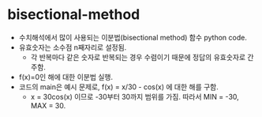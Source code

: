 # bisectional-method
- 수치해석에서 많이 사용되는 이분법(bisectional method) 함수 python code.
- 유효숫자는 소수점 n째자리로 설정됨.
    - 각 반복마다 같은 숫자로 반복되는 경우 수렴이기 때문에 정답의 유효숫자로 간주함.
- f(x)=0인 해에 대한 이분법 실행.
- 코드의 main은 예시 문제로, f(x) = x/30 - cos(x) 에 대한 해를 구함.
    - x = 30cos(x) 이므로 -30부터 30까지 범위를 가짐. 따라서 MIN = -30, MAX = 30.
